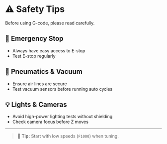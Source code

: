 # ⚠️ Safety Tips

Before using G-code, please read carefully.

## 🛑 Emergency Stop

- Always have easy access to E-stop
- Test E-stop regularly

## 💨 Pneumatics & Vacuum

- Ensure air lines are secure
- Test vacuum sensors before running auto cycles

## 💡 Lights & Cameras

- Avoid high-power lighting tests without shielding
- Check camera focus before Z moves

---

> 💬 **Tip:** Start with low speeds (`F1000`) when tuning.
